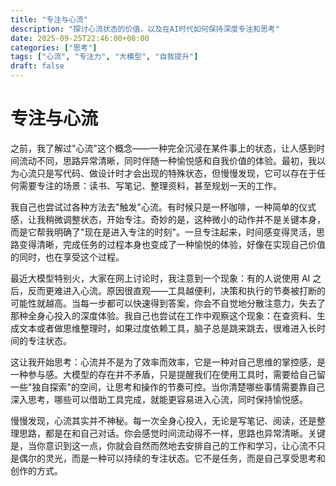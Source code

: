 ```yaml
---
title: "专注与心流"
description: "探讨心流状态的价值，以及在AI时代如何保持深度专注和思考"
date: 2025-09-25T22:46:00+08:00
categories: ["思考"]
tags: ["心流", "专注力", "大模型", "自我提升"]
draft: false
---
```


# 专注与心流

之前，我了解过"心流"这个概念——一种完全沉浸在某件事上的状态，让人感到时间流动不同，思路异常清晰，同时伴随一种愉悦感和自我价值的体验。最初，我以为心流只是写代码、做设计时才会出现的特殊状态，但慢慢发现，它可以存在于任何需要专注的场景：读书、写笔记、整理资料，甚至规划一天的工作。

我自己也尝试过各种方法去"触发"心流。有时候只是一杯咖啡，一种简单的仪式感，让我稍微调整状态，开始专注。奇妙的是，这种微小的动作并不是关键本身，而是它帮我明确了"现在是进入专注的时刻"。一旦专注起来，时间感变得灵活，思路变得清晰，完成任务的过程本身也变成了一种愉悦的体验，好像在实现自己价值的同时，也在享受这个过程。

最近大模型特别火，大家在网上讨论时，我注意到一个现象：有的人说使用 AI 之后，反而更难进入心流。原因很直观——工具越便利，决策和执行的节奏被打断的可能性就越高。当每一步都可以快速得到答案，你会不自觉地分散注意力，失去了那种全身心投入的深度体验。我自己也尝试在工作中观察这个现象：在查资料、生成文本或者做思维整理时，如果过度依赖工具，脑子总是跳来跳去，很难进入长时间的专注状态。

这让我开始思考：心流并不是为了效率而效率，它是一种对自己思维的掌控感，是一种参与感。大模型的存在并不矛盾，只是提醒我们在使用工具时，需要给自己留一些"独自探索"的空间，让思考和操作的节奏可控。当你清楚哪些事情需要靠自己深入思考，哪些可以借助工具完成，就能更容易进入心流，同时保持愉悦感。

慢慢发现，心流其实并不神秘。每一次全身心投入，无论是写笔记、阅读，还是整理思路，都是在和自己对话。你会感觉时间流动得不一样，思路也异常清晰。关键是，当你意识到这一点，你就会自然而然地去安排自己的工作和学习，让心流不只是偶尔的灵光，而是一种可以持续的专注状态。它不是任务，而是自己享受思考和创作的方式。